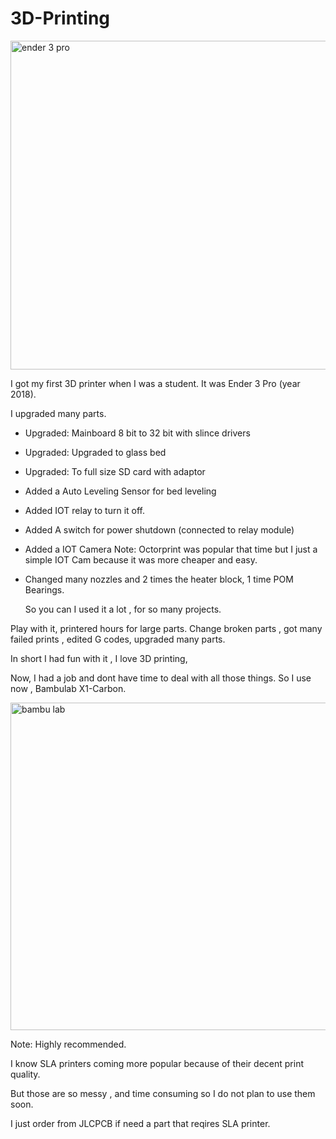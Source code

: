 # 3D-Printing


<img width="526" alt="ender 3 pro" src="https://github.com/user-attachments/assets/f49eaa30-b328-4ab5-be89-65dce125ddfc" />

I got my first 3D printer when I was a student. It was Ender 3 Pro (year 2018).

I upgraded many parts. 
- Upgraded: Mainboard 8 bit to 32 bit with slince drivers
- Upgraded: Upgraded to glass bed
- Upgraded: To full size SD card with adaptor
- Added a Auto Leveling Sensor for bed leveling
- Added IOT relay to turn it off.
- Added A switch for power shutdown (connected to relay module)
- Added a IOT Camera
Note: Octorprint was popular that time but I just a simple IOT Cam because it was more cheaper and easy.
- Changed many nozzles and 2 times the heater block, 1 time POM Bearings.

  So you can I used it a lot , for so many projects.

Play with it, printered hours for large parts. Change broken parts , got many failed prints , edited G codes, upgraded many parts. 

In short I had fun with it , I love 3D printing,

Now, I had a job and dont have time to deal with all those things. So I use now , Bambulab X1-Carbon. 

<img width="524" alt="bambu lab" src="https://github.com/user-attachments/assets/a1ef64b8-73d4-4d8e-925d-1dc28542e99e" />


Note: Highly recommended.


I know SLA printers coming more popular because of their decent print quality.

But those are so messy , and time consuming so I do not plan to use them soon.

I just order from JLCPCB if need a part that reqires SLA printer.
